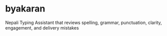 # byakaran
Nepali Typing Assistant that reviews spelling, grammar, punctuation, clarity, engagement, and delivery mistakes
